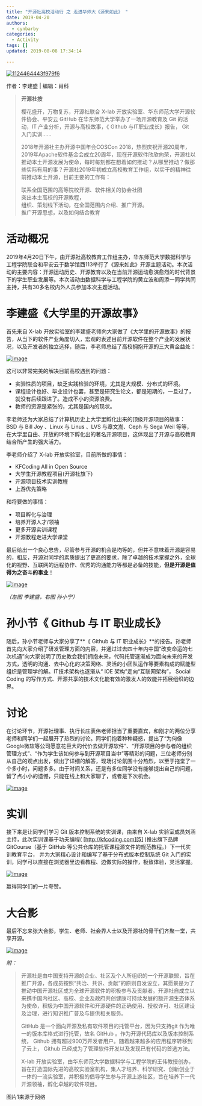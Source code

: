 ```yaml
---
title: "开源社高校活动行 之 走进华师大《源来如此》 "
date: 2019-04-20
authors:
  - cynbarby
categories:
  - Activity
tags: []
updated: 2019-08-08 17:34:14

---
```


  

[![1124464443f979f6](https://user-images.githubusercontent.com/37864167/62686941-52947600-b9f8-11e9-862c-00122a755183.jpg)][1]

作者：李建盛 | 编辑：肖科

> **开源社按**
> 
> 樱花盛开，万物复苏，开源社联合 X-lab 开放实验室、华东师范大学开源软件协会、平安云 GitHub 在华东师范大学举办了一场开源教育及 Git 的活动，IT 产业分析，开源与高校故事，《 Github 与IT职业成长》报告， Git 入门实训……
> 
> 2018年开源社主办开源中国年会COSCon 2018，热烈庆祝开源20周年，2019年Apache软件基金会成立20周年，现在开源软件欣欣向荣，开源社以推动本土开源发展为使命，每时每刻都在想着如何推动？从哪里推动？做那些实际有用的事？开源社2019年初成立高校教育工作组，以实干的精神往前推动本土开源，目前主要的工作有：
> 
> 联系全国范围的高等院校开源、软件相关的协会社团  
> 突出本土高校的开源教程，  
> 组织、策划线下活动，在全国范围内介绍、推广开源。  
> 推广开源思想，以及如何结合教育

# 活动概况

2019年4月20日下午，由开源社高校教育工作组主办，华东师范大学数据科学与工程学院联合和平安云于数学馆西113举行了《源来如此》开源主题活动。本次活动的主要内容：开源运动历史、开源教育以及在当前开源运动愈演愈烈的时代背景下的学生职业发展等。本次活动由数据科学与工程学院的黄立波和周添一同学共同主持，共有30多名校内外人员参加本次主题活动。

# 李建盛《大学里的开源故事》

首先来自 X-lab 开放实验室的李建盛老师向大家做了《大学里的开源故事》的报告，从当下的软件产业角度切入，宏观的表述目前开源软件在整个产业的发展状况，以及开发者的独立选择，随后，李老师总结了高校拥抱开源的三大黄金益处：

[![image](https://user-images.githubusercontent.com/37864167/62687315-1f061b80-b9f9-11e9-9801-736eddc61409.png)][2]

这可以非常完美的解决目前高校遇到的问题：

-   实验性质的项目，缺乏实践检验的环境，尤其是大规模、分布式的环境。
-   课程设计也好、毕业设计也罢，甚至是研究生论文，都是短期的，一旦过了，就没有后续跟进了。造成不小的资源浪费。
-   教师的资源是紧张的，尤其是国内的现状。

李老师还为大家总结了计算机历史上大学里孵化出来的顶级开源项目的故事：BSD 与 Bill Joy 、Linux 与 Linus 、LVS 与章文嵩、Ceph 与 Sega Weil 等等，在大学里自由、开放的环境下孵化出的著名开源项目，这体现出了开源与高校教育结合所产生的强大活力。

李老师介绍了 X-lab 开放实验室，目前所做的事情：

-   KFCoding All in Open Source
-   大学生开源教程项目(开源社旗下)
-   开源项目技术实训教程
-   上游优先策略

和将要做的事情：

-   项目孵化与治理
-   培养开源人才/领袖
-   更多开源实训课程
-   开源教程走进大学课堂

最后给出一个良心忠告，尽管参与开源的机会是均等的，但并不意味着开源是容易的，相反，开源对同学的素质提出了更高的要求，除了卓越的技术掌握之外，全球化的视野、互联网的远程协作、优秀的沟通能力等都是必备的技能，**但是开源是值得为之奋斗的事业**！

[![image](https://user-images.githubusercontent.com/37864167/62687467-6b515b80-b9f9-11e9-91fc-501f98c7b368.png)][3]

_（左图 李建盛，右图 孙小宁）_

# 孙小节《 Github 与 IT 职业成长》

随后，孙小节老师与大家分享了\*\*《 Github 与 IT 职业成长》\*\*的报告。孙老师首先向大家介绍了研发管理方面的内容，并通过过去四十年内中国“改变命运的七次机遇”向大家说明了历史教会我们拥抱未来，代码托管逐渐成为面向未来的开发方式，透明的沟通、去中心化的决策网络、灵活的小团队运作等要素构成的赋能型组织是管理学的解。IT技术架构也逐渐从“ IOE 架构”走向“互联网架构”， Social Coding 的写作方式、开源共享的技术文化能有效的激发人的效能并拓展组织的边界。

# 讨论

在讨论环节，开源社理事、执行长庄表伟老师担当了重要嘉宾，和刚才的两位分享老师和同学们一起展开了热烈的讨论。同学们抱着种种疑惑，提出了“为何像Google微软等公司愿意花巨大的代价去做开源软件”、“开源项目的参与者的组织管理方式”、“作为学生该如何参与到开源项目当中”等精彩的问题，三位老师分别从自己的观点出发，做出了详细的解答，现场讨论氛围十分热烈，以至于拖堂了一个多小时，问题多多。由于时间关系，还是有多位同学没有能够提出自己的问题，留了点小小的遗憾，只能在线上和大家聊了，或者是下次机会。

[![image](https://user-images.githubusercontent.com/37864167/62687611-b3707e00-b9f9-11e9-9636-8fd5f1e486fc.png)][4]

# 实训

接下来是让同学们学习 Git 版本控制系统的实训课，由来自 X-lab 实验室成员刘涵主持，此次实训课基于功夫编程(  [http://kfcoding.com][5]  )推出旗下品牌 GitCourse（基于 GitHub 等公共仓库的托管课程源文件的规范教程。）下一代实训教育平台， 并为大家精心设计和编写了基于分布式版本控制系统 Git 入门的实训，同学可以直接在浏览器里边看教程、边做实际的操作，极致体验，灵活掌握。

[![image](https://user-images.githubusercontent.com/37864167/62687639-c5522100-b9f9-11e9-9885-de8da073504d.png)][6]

赢得同学们的一片夸赞。

# 大合影

最后不忘来张大合影，学生、老师、社会界人士以及开源社的骨干们齐聚一堂，共享开源。

[![image](https://user-images.githubusercontent.com/37864167/62687672-d307a680-b9f9-11e9-9d49-afb38baa539d.png)][7]

_附：_

> 开源社是由中国支持开源的企业、社区及个人所组织的一个开源联盟，旨在推广开源，各成员按照“共治、共识、贡献”的原则自发设立，其愿景是为了推动中国开源社区成为全球开源软件的积极参与及贡献者。开源社自成立以来携手国内社区、高校、企业及政府共创健康可持续发展的额开源生态体系为使命，积极为中国开源软件和开源硬件的正确使用、授权许可、社区建设及治理，进行知识推广普及与提供相关服务。
> 
> GitHub 是一个面向开源及私有软件项目的托管平台，因为只支持git 作为唯一的版本库格式进行托管，故名 GitHub 。作为开源代码库以及版本控制系统， Github 拥有超过900万开发者用户。随着越来越多的应用程序转移到了云上， Github 已经成为了管理软件开发以及发现已有代码的首选方法。
> 
> X-lab 开放实验室，由华东师范大学数据科学与工程学院的王伟教授创办，旨在打造国际先进的高校实验室机构，集人才培养、科学研究、创新创业于一体的一流实验室，并积极的倡导学生参与开源上游社区，旨在培养下一代开源领袖，孵化卓越的软件项目。

图片1来源于网络

[1]: https://user-images.githubusercontent.com/37864167/62686941-52947600-b9f8-11e9-862c-00122a755183.jpg
[2]: https://user-images.githubusercontent.com/37864167/62687315-1f061b80-b9f9-11e9-9801-736eddc61409.png
[3]: https://user-images.githubusercontent.com/37864167/62687467-6b515b80-b9f9-11e9-91fc-501f98c7b368.png
[4]: https://user-images.githubusercontent.com/37864167/62687611-b3707e00-b9f9-11e9-9636-8fd5f1e486fc.png
[5]: http://kfcoding.com/
[6]: https://user-images.githubusercontent.com/37864167/62687639-c5522100-b9f9-11e9-9885-de8da073504d.png
[7]: https://user-images.githubusercontent.com/37864167/62687672-d307a680-b9f9-11e9-9d49-afb38baa539d.png